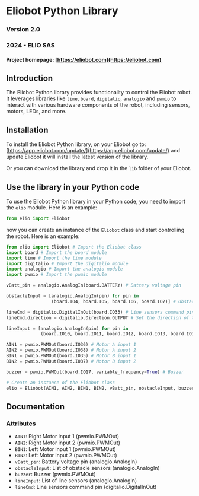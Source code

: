 # Eliobot Python Library

### Version 2.0
### 2024 - ELIO SAS

#### Project homepage: [https://eliobot.com](https://eliobot.com)

## Introduction

The Eliobot Python library provides functionality to control the Eliobot robot. It leverages libraries like `time`, `board`, `digitalio`, `analogio` and `pwmio` to interact with various hardware components of the robot, including sensors, motors, LEDs, and more.

## Installation

To install the Eliobot Python library, on your Eliobot go to: [https://app.eliobot.com/update/](https://app.eliobot.com/update/) and update Eliobot it will install the latest version of the library.

Or you can download the library and drop it in the `lib` folder of your Eliobot.

## Use the library in your Python code

To use the Eliobot Python library in your Python code, you need to import the `elio` module. Here is an example:

```python
from elio import Eliobot
```

now you can create an instance of the `Eliobot` class and start controlling the robot. Here is an example:

```python
from elio import Eliobot # Import the Eliobot class
import board # Import the board module
import time # Import the time module
import digitalio # Import the digitalio module
import analogio # Import the analogio module
import pwmio # Import the pwmio module

vBatt_pin = analogio.AnalogIn(board.BATTERY) # Battery voltage pin

obstacleInput = [analogio.AnalogIn(pin) for pin in
                 (board.IO4, board.IO5, board.IO6, board.IO7)] # Obstacle sensors

lineCmd = digitalio.DigitalInOut(board.IO33) # Line sensors command pin
lineCmd.direction = digitalio.Direction.OUTPUT # Set the direction of the line command pin

lineInput = [analogio.AnalogIn(pin) for pin in
             (board.IO10, board.IO11, board.IO12, board.IO13, board.IO14)] # Line sensors

AIN1 = pwmio.PWMOut(board.IO36) # Motor A input 1
AIN2 = pwmio.PWMOut(board.IO38) # Motor A input 2
BIN1 = pwmio.PWMOut(board.IO35) # Motor B input 1
BIN2 = pwmio.PWMOut(board.IO37) # Motor B input 2

buzzer = pwmio.PWMOut(board.IO17, variable_frequency=True) # Buzzer

# Create an instance of the Eliobot class
elio = Eliobot(AIN1, AIN2, BIN1, BIN2, vBatt_pin, obstacleInput, buzzer, lineInput, lineCmd)
```

## Documentation

### Attributes

- `AIN1`: Right Motor input 1 (pwmio.PWMOut)
- `AIN2`: Right Motor input 2 (pwmio.PWMOut)
- `BIN1`: Left Motor input 1 (pwmio.PWMOut)
- `BIN2`: Left Motor input 2 (pwmio.PWMOut)
- `vBatt_pin`: Battery voltage pin (analogio.AnalogIn)
- `obstacleInput`: List of obstacle sensors (analogio.AnalogIn)
- `buzzer`: Buzzer (pwmio.PWMOut)
- `lineInput`: List of line sensors (analogio.AnalogIn)
- `lineCmd`: Line sensors command pin (digitalio.DigitalInOut)

